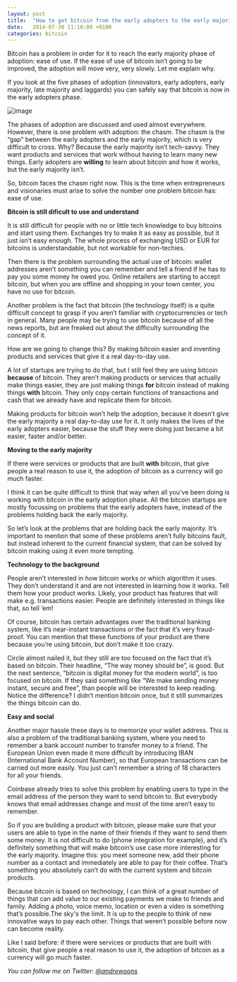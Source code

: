 ```yaml
---
layout: post
title:  "How to get bitcoin from the early adopters to the early majority"
date:   2014-07-30 11:16:00 +0100
categories: bitcoin
---
```

Bitcoin has a problem in order for it to reach the early majority phase of adoption: ease of use. If the ease of use of bitcoin isn’t going to be improved, the adoption will move very, very slowly. Let me explain why.

If you look at the five phases of adoption (innovators, early adopters, early majority, late majority and laggards) you can safely say that bitcoin is now in the early adopters phase.

![image](https://lh5.googleusercontent.com/KnsyTf0nxTd5XYSPXsgLoD2-ZWrrg2p4LAq5jygUl2VGD5YoyycBWnVwMWiOfYySF1Z77dvpd2LpO7pYGUSY8I6RzRJfk9b_FwxplAS1QH8FfuiZmVaSelRRPK5iuU7amA)

The phases of adoption are discussed and used almost everywhere. However, there is one problem with adoption: the chasm. The chasm is the “gap” between the early adopters and the early majority, which is very difficult to cross. Why? Because the early majority isn’t tech-savvy. They want products and services that work without having to learn many new things. Early adopters are **willing** to learn about bitcoin and how it works, but the early majority isn’t.

So, bitcoin faces the chasm right now. This is the time when entrepreneurs and visionaries must arise to solve the number one problem bitcoin has: ease of use.

**Bitcoin is still dificult to use and understand**

It is still difficult for people with no or little tech knowledge to buy bitcoins and start using them. Exchanges try to make it as easy as possible, but it just isn’t easy enough. The whole process of exchanging USD or EUR for bitcoins is understandable, but not workable for non-techies.

Then there is the problem surrounding the actual use of bitcoin: wallet addresses aren’t something you can remember and tell a friend if he has to pay you some money he owed you. Online retailers are starting to accept bitcoin, but when you are offline and shopping in your town center, you have no use for bitcoin.

Another problem is the fact that bitcoin (the technology itself) is a quite difficult concept to grasp if you aren’t familiar with cryptocurrencies or tech in general. Many people may be trying to use bitcoin because of all the news reports, but are freaked out about the difficulty surrounding the concept of it.

How are we going to change this? By making bitcoin easier and inventing products and services that give it a real day-to-day use.

A lot of startups are trying to do that, but I still feel they are using bitcoin **because** of bitcoin. They aren’t making products or services that actually make things easier, they are just making things **for** bitcoin instead of making things **with** bitcoin. They only copy certain functions of transactions and cash that we already have and replicate them for bitcoin.

Making products for bitcoin won’t help the adoption, because it doesn’t give the early majority a real day-to-day use for it. It only makes the lives of the early adopters easier, because the stuff they were doing just became a bit easier, faster and/or better.

**Moving to the early majority**

If there were services or products that are built **with** bitcoin, that give people a real reason to use it, the adoption of bitcoin as a currency will go much faster.

I think it can be quite difficult to think that way when all you’ve been doing is working with bitcoin in the early adoption phase. All the bitcoin startups are mostly focussing on problems that the early adopters have, instead of the problems holding back the early majority.

So let’s look at the problems that are holding back the early majority. It’s important to mention that some of these problems aren’t fully bitcoins fault, but instead inherent to the current financial system, that can be solved by bitcoin making using it even more tempting.

**Technology to the background**

People aren’t interested in how bitcoin works or which algorithm it uses. They don’t understand it and are not interested in learning how it works. Tell them how your product works. Likely, your product has features that will make e.g. transactions easier. People are definitely interested in things like that, so tell ‘em!

Of course, bitcoin has certain advantages over the traditional banking system, like it’s near-instant transactions or the fact that it’s very fraud-proof. You can mention that these functions of your product are there because you’re using bitcoin, but don’t make it too crazy.

Circle almost nailed it, but they still are too focused on the fact that it’s based on bitcoin. Their headline, “The way money should be”, is good. But the next sentence, “bitcoin is digital money for the modern world”, is too focused on bitcoin. If they said something like “We make sending money instant, secure and free”, than people will be interested to keep reading. Notice the difference? I didn’t mention bitcoin once, but it still summarizes the things bitcoin can do.

**Easy and social**

Another major hassle these days is to memorize your wallet address. This is also a problem of the traditional banking system, where you need to remember a bank account number to transfer money to a friend. The European Union even made it more difficult by introducing IBAN (International Bank Account Number), so that European transactions can be carried out more easily. You just can’t remember a string of 18 characters for all your friends.

Coinbase already tries to solve this problem by enabling users to type in the email address of the person they want to send bitcoin to. But everybody knows that email addresses change and most of the time aren’t easy to remember.

So if you are building a product with bitcoin, please make sure that your users are able to type in the name of their friends if they want to send them some money. It is not difficult to do (phone integration for example), and it’s definitely something that will make bitcoin’s use case more interesting for the early majority. Imagine this: you meet someone new, add their phone number as a contact and immediately are able to pay for their coffee. That’s something you absolutely can’t do with the current system and bitcoin products.

Because bitcoin is based on technology, I can think of a great number of things that can add value to our existing payments we make to friends and family. Adding a photo, voice memo, location or even a video is something that’s possible.The sky's the limit. It is up to the people to think of new innovative ways to pay each other. Things that weren’t possible before now can become reality.

Like I said before: if there were services or products that are built with bitcoin, that give people a real reason to use it, the adoption of bitcoin as a currency will go much faster.

_You can follow me on Twitter: [@andrewoons](http://twitter.com/andrewoons)_
